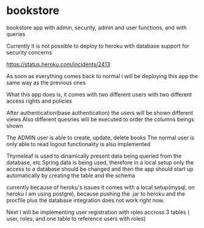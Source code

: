 # bookstore

bookstore app with admin, security, admin and user functions, and with queries

Currently it is not possible to deploy to heroku with database support for security concerns

https://status.heroku.com/incidents/2413

As soon as everything comes back to normal i will be deploying this app the same way as the previous ones

What this app does is, it comes with two different users with two different access rights and policies

After authentication(base authentication) the users will be shown different views
Also different quesries will be executed to order the columns beings shown

The ADMIN user is able to create, update, delete books
The normal user is only able to read
logout functionality is also implemented

Thymeleaf is used to dinamically present data being queried from the database, etc
Spring data is being used, therefore in a local setup only the access to a database should be changed and then the app should start up automatically
by creating the table and the schema

currently because of heroku's issues it comes with a local setup(mysql, on heroku I am using postgre), because pushing the .jar to heroku and the procfile plus the database integration does not work right now.


Next I will be implementing user registration with roles accross 3 tables ( user, roles, and one table to reference users with roles)




